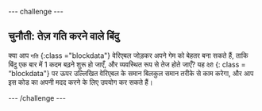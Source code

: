 --- challenge ---
## चुनौती: तेज़ गति करने वाले बिंदु
क्या आप `गति` {:class ="blockdata"} वेरिएबल जोड़कर अपने गेम को बेहतर बना सकते हैं, ताकि बिंदु एक बार में 1 कदम बढ़ने शुरू हो जाएँ, और व्यवस्थित रूप से तेज होते जाएँ? यह `देरी` {: class = “blockdata"} पर ऊपर उल्लिखित वेरिएबल के समान बिलकुल समान तरीके से काम करेगा, और आप इस कोड का अपनी मदद करने के लिए उपयोग कर सकते हैं।




--- /challenge ---